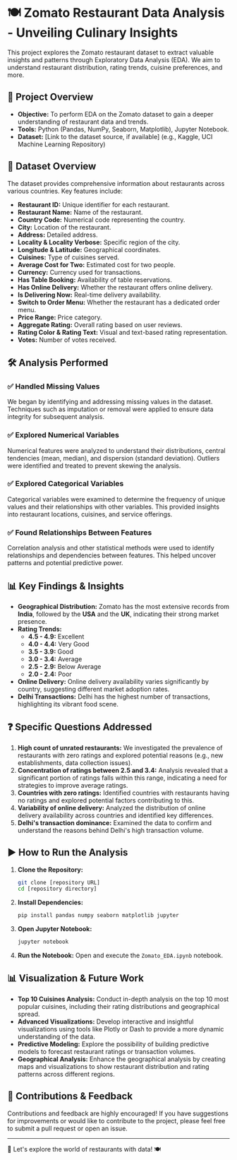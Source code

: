 # 🍽️ Zomato Restaurant Data Analysis - Unveiling Culinary Insights

This project explores the Zomato restaurant dataset to extract valuable insights and patterns through Exploratory Data Analysis (EDA). We aim to understand restaurant distribution, rating trends, cuisine preferences, and more.

## 🚀 Project Overview

-   **Objective:** To perform EDA on the Zomato dataset to gain a deeper understanding of restaurant data and trends.
-   **Tools:** Python (Pandas, NumPy, Seaborn, Matplotlib), Jupyter Notebook.
-   **Dataset:** [Link to the dataset source, if available] (e.g., Kaggle, UCI Machine Learning Repository)

## 📂 Dataset Overview

The dataset provides comprehensive information about restaurants across various countries. Key features include:

-   **Restaurant ID:** Unique identifier for each restaurant.
-   **Restaurant Name:** Name of the restaurant.
-   **Country Code:** Numerical code representing the country.
-   **City:** Location of the restaurant.
-   **Address:** Detailed address.
-   **Locality & Locality Verbose:** Specific region of the city.
-   **Longitude & Latitude:** Geographical coordinates.
-   **Cuisines:** Type of cuisines served.
-   **Average Cost for Two:** Estimated cost for two people.
-   **Currency:** Currency used for transactions.
-   **Has Table Booking:** Availability of table reservations.
-   **Has Online Delivery:** Whether the restaurant offers online delivery.
-   **Is Delivering Now:** Real-time delivery availability.
-   **Switch to Order Menu:** Whether the restaurant has a dedicated order menu.
-   **Price Range:** Price category.
-   **Aggregate Rating:** Overall rating based on user reviews.
-   **Rating Color & Rating Text:** Visual and text-based rating representation.
-   **Votes:** Number of votes received.

## 🛠️ Analysis Performed

### ✅ Handled Missing Values

We began by identifying and addressing missing values in the dataset. Techniques such as imputation or removal were applied to ensure data integrity for subsequent analysis.

### ✅ Explored Numerical Variables

Numerical features were analyzed to understand their distributions, central tendencies (mean, median), and dispersion (standard deviation). Outliers were identified and treated to prevent skewing the analysis.

### ✅ Explored Categorical Variables

Categorical variables were examined to determine the frequency of unique values and their relationships with other variables. This provided insights into restaurant locations, cuisines, and service offerings.

### ✅ Found Relationships Between Features

Correlation analysis and other statistical methods were used to identify relationships and dependencies between features. This helped uncover patterns and potential predictive power.

## 📊 Key Findings & Insights

-   **Geographical Distribution:** Zomato has the most extensive records from **India**, followed by the **USA** and the **UK**, indicating their strong market presence.
-   **Rating Trends:**
    -   **4.5 - 4.9:** Excellent
    -   **4.0 - 4.4:** Very Good
    -   **3.5 - 3.9:** Good
    -   **3.0 - 3.4:** Average
    -   **2.5 - 2.9:** Below Average
    -   **2.0 - 2.4:** Poor
-   **Online Delivery:** Online delivery availability varies significantly by country, suggesting different market adoption rates.
-   **Delhi Transactions:** Delhi has the highest number of transactions, highlighting its vibrant food scene.

## ❓ Specific Questions Addressed

1.  **High count of unrated restaurants:** We investigated the prevalence of restaurants with zero ratings and explored potential reasons (e.g., new establishments, data collection issues).
2.  **Concentration of ratings between 2.5 and 3.4:** Analysis revealed that a significant portion of ratings falls within this range, indicating a need for strategies to improve average ratings.
3.  **Countries with zero ratings:** Identified countries with restaurants having no ratings and explored potential factors contributing to this.
4.  **Variability of online delivery:** Analyzed the distribution of online delivery availability across countries and identified key differences.
5.  **Delhi's transaction dominance:** Examined the data to confirm and understand the reasons behind Delhi's high transaction volume.

## ▶️️ How to Run the Analysis

1.  **Clone the Repository:**
    ```bash
    git clone [repository URL]
    cd [repository directory]
    ```
2.  **Install Dependencies:**
    ```bash
    pip install pandas numpy seaborn matplotlib jupyter
    ```
3.  **Open Jupyter Notebook:**
    ```bash
    jupyter notebook
    ```
4.  **Run the Notebook:** Open and execute the `Zomato_EDA.ipynb` notebook.

## 📊 Visualization & Future Work

-   **Top 10 Cuisines Analysis:** Conduct in-depth analysis on the top 10 most popular cuisines, including their rating distributions and geographical spread.
-   **Advanced Visualizations:** Develop interactive and insightful visualizations using tools like Plotly or Dash to provide a more dynamic understanding of the data.
-   **Predictive Modeling:** Explore the possibility of building predictive models to forecast restaurant ratings or transaction volumes.
-   **Geographical Analysis:** Enhance the geographical analysis by creating maps and visualizations to show restaurant distribution and rating patterns across different regions.

## 🤝 Contributions & Feedback

Contributions and feedback are highly encouraged! If you have suggestions for improvements or would like to contribute to the project, please feel free to submit a pull request or open an issue.

---

🚀 Let's explore the world of restaurants with data! 🍽️
